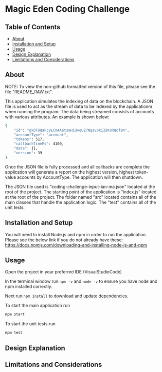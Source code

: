# Magic Eden Coding Challenge

## Table of Contents

- [About](#about)
- [Installation and Setup](#installation-and-setup_)
- [Usage](#usage)
- [Design Explanation](#design-explanation)
- [Limitations and Considerations](#limitations-and-considerations)

## About

NOTE: To view the non-github formatted version of this file, please see the file "README_RAW.txt".

This application simulates the indexing of data on the blockchain. A JSON file is used to act as the stream of data to be indexed by the applicationm when running the program.
The data being streamed consists of accounts with various attributes. An example is shown below:

```sh
{
    "id": "gkDF8QaRcyLCm4A6tsmHiQvqUZ7NqsvpXiZ8K8RQof9n",
    "accountType": "account",
    "tokens": 517,
    "callbackTimeMs": 4100,
    "data": {},
    "version": 39
}
```

Once the JSON file is fully processed and all callbacks are complete the application will generate a report on the highest version, highest token-value accounts by AccountType. The application will then shutdown.

The JSON file used is "coding-challenge-input-ian-ma.json" located at the root of the project.
The starting point of the application is "index.js" located at the root of the project.
The folder named "src" located contains all of the main classes that handle the application logic.
The "test" contains all of the unit tests.

## Installation and Setup

You will need to install Node.js and npm in order to run the application. Please see the below link if you do not already have these:
https://docs.npmjs.com/downloading-and-installing-node-js-and-npm

## Usage

Open the project in your preferred IDE (VisualStudioCode)

In the terminal window run `npm -v` and `node -v` to ensure you have node and npm installed correctly.

Next run `npm install` to download and update dependencies.

To start the main application run 
```sh
npm start
```

To start the unit tests run
```sh
npm test
```

## Design Explanation

## Limitations and Considerations
